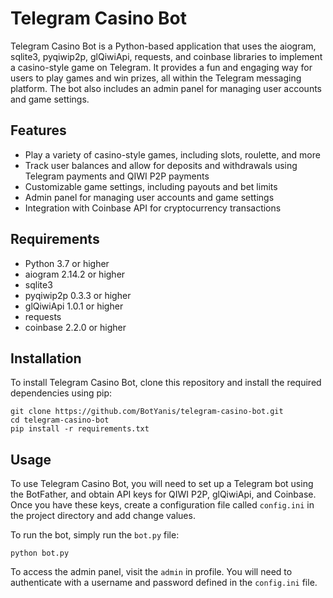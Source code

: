 # Telegram Casino Bot

Telegram Casino Bot is a Python-based application that uses the aiogram, sqlite3, pyqiwip2p, glQiwiApi, requests, and coinbase libraries to implement a casino-style game on Telegram. It provides a fun and engaging way for users to play games and win prizes, all within the Telegram messaging platform. The bot also includes an admin panel for managing user accounts and game settings.

## Features

- Play a variety of casino-style games, including slots, roulette, and more
- Track user balances and allow for deposits and withdrawals using Telegram payments and QIWI P2P payments
- Customizable game settings, including payouts and bet limits
- Admin panel for managing user accounts and game settings
- Integration with Coinbase API for cryptocurrency transactions

## Requirements

- Python 3.7 or higher
- aiogram 2.14.2 or higher
- sqlite3
- pyqiwip2p 0.3.3 or higher
- glQiwiApi 1.0.1 or higher
- requests
- coinbase 2.2.0 or higher

## Installation

To install Telegram Casino Bot, clone this repository and install the required dependencies using pip:

```
git clone https://github.com/BotYanis/telegram-casino-bot.git
cd telegram-casino-bot
pip install -r requirements.txt
```

## Usage

To use Telegram Casino Bot, you will need to set up a Telegram bot using the BotFather, and obtain API keys for QIWI P2P, glQiwiApi, and Coinbase. Once you have these keys, create a configuration file called `config.ini` in the project directory and add change values.

To run the bot, simply run the `bot.py` file:

```
python bot.py
```

To access the admin panel, visit the `admin` in profile. You will need to authenticate with a username and password defined in the `config.ini` file.
